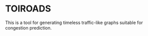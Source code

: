 # TOIROADS
This is a tool for generating timeless traffic-like graphs suitable for congestion prediction.
